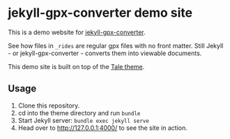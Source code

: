 # jekyll-gpx-converter demo site

This is a demo website for [jekyll-gpx-converter](https://github.com/mhaulo/jekyll-gpx-converter).

See how files in `_rides` are regular gpx files with no front matter. Still Jekyll - or jekyll-gpx-converter - converts them into viewable documents.

This demo site is built on top of the [Tale theme](https://github.com/chesterhow/tale).

## Usage

1. Clone this repository.
2. cd into the theme directory and run `bundle`
3. Start Jekyll server: `bundle exec jekyll serve`
4. Head over to http://127.0.0.1:4000/ to see the site in action.
